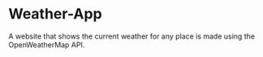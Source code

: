 # Weather-App
A website that shows the current weather for any place is made using the OpenWeatherMap API.

